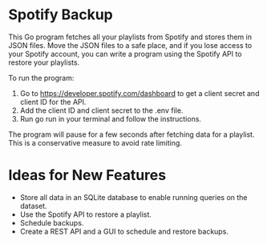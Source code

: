 # Spotify Backup
This Go program fetches all your playlists from Spotify and stores them in JSON files. Move the JSON files to a safe place, and if you lose access to your Spotify account, you can write a program using the Spotify API to restore your playlists.

To run the program:
1. Go to https://developer.spotify.com/dashboard to get a client secret and client ID for the API.
2. Add the client ID and client secret to the .env file.
3. Run go run in your terminal and follow the instructions.

The program will pause for a few seconds after fetching data for a playlist. This is a conservative measure to avoid rate limiting.

# Ideas for New Features
- Store all data in an SQLite database to enable running queries on the dataset.
- Use the Spotify API to restore a playlist.
- Schedule backups.
- Create a REST API and a GUI to schedule and restore backups.